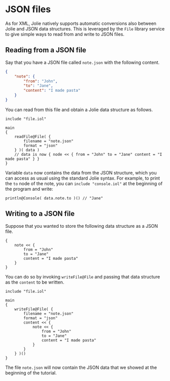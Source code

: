 # JSON files

As for XML, Jolie natively supports automatic conversions also between Jolie and JSON data structures.
This is leveraged by the `File` library service to give simple ways to read from and write to JSON files.

## Reading from a JSON file

Say that you have a JSON file called `note.json` with the following content.

```json
{
	"note": {
		"from": "John",
		"to": "Jane",
		"content": "I made pasta"
	}
}
```

You can read from this file and obtain a Jolie data structure as follows.

```jolie
include "file.iol"

main
{
	readFile@File( {
		filename = "note.json"
		format = "json"
	} )( data )
	// data is now { node << { from = "John" to = "Jane" content = "I made pasta" } }
}
```

Variable `data` now contains the data from the JSON structure, which you can access as usual using the standard Jolie syntax. For example, to print the `to` node of the note, you can `include "console.iol"` at the beginning of the program and write:

```jolie
println@Console( data.note.to )() // "Jane"
```

## Writing to a JSON file

Suppose that you wanted to store the following data structure as a JSON file.

```jolie
{
	note << {
		from = "John"
		to = "Jane"
		content = "I made pasta"
	}
}
```

You can do so by invoking `writeFile@File` and passing that data structure as the `content` to be written.

```jolie
include "file.iol"

main
{
	writeFile@File( {
		filename = "note.json"
		format = "json"
		content << {
			note << {
				from = "John"
				to = "Jane"
				content = "I made pasta"
			}
		}
	} )()
}
```

The file `note.json` will now contain the JSON data that we showed at the beginning of the tutorial.